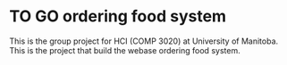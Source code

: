 # TO GO ordering food system
This is the group project for HCI (COMP 3020) at University of Manitoba. This is the project that build the webase ordering food system.
